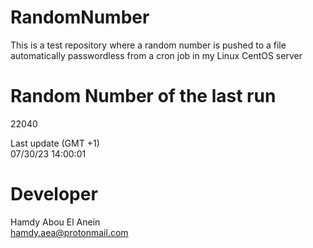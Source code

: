 # RandomNumber    
This is a test repository where a random number is pushed to a file automatically passwordless from a cron job in my Linux CentOS server    
# Random Number of the last run   
22040
      
Last update (GMT +1)    
07/30/23 14:00:01
# Developer    
Hamdy Abou El Anein   
hamdy.aea@protonmail.com
